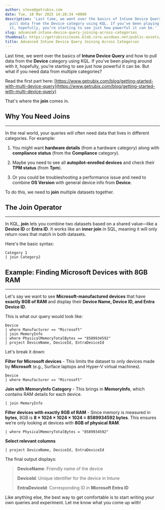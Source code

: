 ```yaml
---
author: steve@getrubix.com
date: Tue, 18 Mar 2025 14:28:34 +0000
description: 'Last time, we went over the basics of Intune Device Query and how to
  pull data from the Device category using KQL. If you’ve been playing around with
  it, hopefully, you’re starting to see just how powerful it can be.'
slug: advanced-intune-device-query-joining-across-categories
thumbnail: https://getrubixsitecms.blob.core.windows.net/public-assets/content/v1/thumbnails/advanced-intune-device-query-joining-across-categories_thumbnail.jpg
title: Advanced Intune Device Query Joining Across Categories
---
```


Last time, we went over the basics of **Intune Device Query** and how to pull data from the **Device** category using KQL. If you’ve been playing around with it, hopefully, you’re starting to see just how powerful it can be. But what if you need data from multiple categories?

Read the first part here: [https://www.getrubix.com/blog/getting-started-with-multi-device-query](https://www.getrubix.com/blog/getting-started-with-multi-device-query)

That's where the **join** comes in.

## Why You Need Joins
---

In the real world, your queries will often need data that lives in different categories. For example:

1. You might want **hardware details** (from a hardware category) along with **compliance status** (from the **Compliance** category).
    
2. Maybe you need to see all **autopilot-enrolled devices** and check their **TPM status** (from **Tpm**).
    
3. Or you could be troubleshooting a performance issue and need to combine **OS Version** with general device info from **Device**.
    

To do this, we need to **join** multiple datasets together.

## The Join Operator
---

In KQL, **join** lets you combine two datasets based on a shared value—like a **Device ID** or **Entra ID**. It works like an **inner join** in SQL, meaning it will only return rows that match in both datasets.

Here's the basic syntax:

```
Category 1
| join Category2
```

## Example: Finding Microsoft Devices with 8GB RAM
---

Let's say we want to see **Microsoft-manufactured devices** that have **exactly 8GB of RAM** and display their **Device Name, Device ID, and Entra Device ID**.

This is what our query would look like:

```
Device
| where Manufacturer == "Microsoft"
| join MemoryInfo
| where PhysicalMemoryTotalBytes == "8589934592"
| project DeviceName, DeviceId, EntraDeviceId
```

Let's break it down:

**Filter for Microsoft devices** - This limits the dataset to only devices made by **Microsoft** (e.g., Surface laptops and Hyper-V virtual machines).
```
Device
| where Manufacturer == "Microsoft"
```

**Join with MemoryInfo Category** - This brings in **MemoryInfo**, which contains RAM details for each device.

```
| join MemoryInfo
```

**Filter devices with exactly 8GB of RAM** - Since memory is measured in **bytes**, 8GB is **8 × 1024 × 1024 × 1024 = 8589934592 bytes**. This ensures we’re only looking at devices with **8GB of physical RAM**.

```
| where PhysicalMemoryTotalBytes = "8589934592"
```

**Select relevant columns**

```
| project DeviceName, DeviceId, EntraDeviceId
```

The final output displays:

>   **DeviceName**: Friendly name of the device
>
>   **DeviceId**: Unique identifier for the device in Intune
>   
>   **EntraDeviceId**: Corresponding ID in **Microsoft Entra ID**
    

Like anything else, the best way to get comfortable is to start writing your own queries and experiment. Let me know what you come up with!
